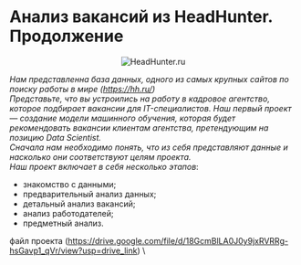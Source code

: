# Анализ вакансий из HeadHunter. Продолжение

<center><img src="https://img.hhcdn.ru/employer-logo/4069248.png" alt="HeadHunter.ru"></center>

*Нам представленна база данных, одного из самых крупных сайтов по поиску работы в мире (https://hh.ru/)\
Представьте, что вы устроились на работу в кадровое агентство, которое подбирает вакансии для IT-специалистов. Наш первый проект — создание модели машинного обучения, которая будет рекомендовать вакансии клиентам агентства, претендующим на позицию Data Scientist.\
Сначала нам
необходимо понять, что из себя представляют данные и насколько они соответствуют целям проекта.\
Наш проект включает в себя несколько этапов*:

- знакомство с данными;
- предварительный анализ данных;
- детальный анализ вакансий;
- анализ работодателей;
- предметный анализ.

файл проекта (https://drive.google.com/file/d/18GcmBlLA0J0y9jxRVRRg-hsGavp1_qVr/view?usp=drive_link) \
